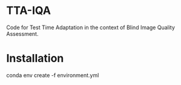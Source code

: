 # TTA-IQA
Code for Test Time Adaptation in the context of Blind Image Quality Assessment.
# Installation 
conda env create -f environment.yml
